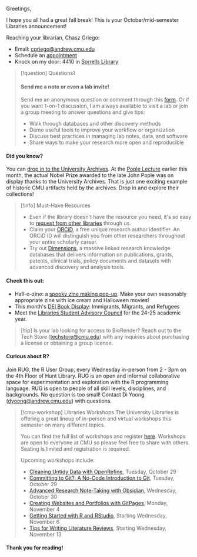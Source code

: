 Greetings,

I hope you all had a great fall break! This is your October/mid-semester Libraries announcement!

Reaching your librarian, Chasz Griego:
- Email: cgriego@andrew.cmu.edu
- Schedule an [appointment](https://cmu.libcal.com/appointments/cgriego)
- Knock on my door: 4410 in [Sorrells Library](https://www.library.cmu.edu/visit/sorrells)

>[!question] Questions?
>#### Send me a note or even a lab invite!
>
>Send me an anonymous question or comment through this [form](https://forms.gle/2ytKWbbC4aNVyPn97). Or if you want 1-on-1 discussion, I am always available to visit a lab or join a group meeting to answer questions and give tips:
>- Walk through databases and other discovery methods
>- Demo useful tools to improve your workflow or organization
>- Discuss best practices in managing lab notes, data, and software
>- Share ways to make your research more open and reproducible

#### **Did you know?**
You can [drop in to the University Archives](https://cmu.libcal.com/calendar/events?cid=7168&t=g&d=0000-00-00&cal=7168&ct=66088&inc=0). At the [Pople Lecture](https://events.mcs.cmu.edu/pople/) earlier this month, the actual Nobel Prize awarded to the late John Pople was on display thanks to the University Archives. That is just one exciting example of historic CMU artifacts held by the archives. Drop in and explore their collections!

> [!info] Must-Have Resources
> - Even if the library doesn't have the resource you need, it's so easy to [request from other libraries](https://www.library.cmu.edu/services/requesting-from-other-libraries) through us.
> - Claim your [ORCiD](https://www.library.cmu.edu/services/orcid), a free unique research author identifier. An ORCiD ID will distinguish you from other researchers throughout your entire scholarly career.
> - Try out [Dimensions](https://www.library.cmu.edu/services/dimensions), a massive linked research knowledge databases that delivers information on publications, grants, patents, clinical trials, policy documents and datasets with advanced discovery and analysis tools.

#### **Check this out:**
- Hall-o-zine: a [spooky zine making pop-up](https://cmu.libcal.com/event/13117623). Make your own seasonably appropriate zine with ice cream and Halloween movies!
- This month's [DEI Book Display](https://www.library.cmu.edu/about/news/2024-10/immigrant-refugee-reading-list): Immigrants, Migrants, and Refugees
- Meet the [Libraries Student Advisory Council](https://www.library.cmu.edu/about/news/2024-10/libraries-student-advisory-council) for the 24-25 academic year.

>[!tip] Is your lab looking for access to BioRender?
> Reach out to the Tech Store ([techstore@cmu.edu](mailto:techstore@cmu.edu)) with any inquiries about purchasing a license or obtaining a group license.
#### Curious about R?
Join RUG, the R User Group, every Wednesday in-person from 2 - 3pm on the 4th Floor of Hunt Library. RUG is an open and informal collaborative space for experimentation and exploration with the R programming language. RUG is open to people of all skill levels, disciplines, and backgrounds. No question is too small! Contact Di Yoong (dyoong@andrew.cmu.edu) with questions.

>[!cmu-workshop] Libraries Workshops
>The University Libraries is offering a great lineup of in-person and virtual workshops this semester on many different topics.
>
>You can find the full list of workshops and register [here](https://cmu.libcal.com/calendar/events/?cid=9148&t=d&d=0000-00-00&cal=9148&inc=0). Workshops are open to everyone at CMU so please feel free to share with others. Seating is limited and registration is required.
>
>Upcoming workshops include:
>
> - [Cleaning Untidy Data with OpenRefine](https://cmu.libcal.com/event/12709578?hs=a), Tuesday, October 29
> - [Committing to Git?: A No-Code Introduction to Git](https://cmu.libcal.com/event/12808384?hs=a), Tuesday, October 29
> - [Advanced Research Note-Taking with Obsidian](https://cmu.libcal.com/event/12802171?hs=a), Wednesday, October 30
> - [Creating Websites and Portfolios with GitPages](https://cmu.libcal.com/event/12863891?hs=a), Monday, November 4
> - [Getting Started with R and RStudio](https://cmu.libcal.com/calendars?t=g&q=R%20and%20RStudio&cid=-1&cal=-1&inc=0), Starting Wednesday, November 6
> - [Tips for Writing Literature Reviews](https://cmu.libcal.com/event/12930217?hs=a), Starting Wednesday, November 13

#### Thank you for reading!
